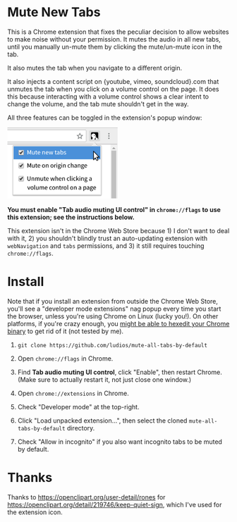 Mute New Tabs
===
This is a Chrome extension that fixes the peculiar decision to allow websites
to make noise without your permission.  It mutes the audio in all new tabs,
until you manually un-mute them by clicking the mute/un-mute icon in the tab.

It also mutes the tab when you navigate to a different origin.

It also injects a content script on {youtube, vimeo, soundcloud}.com that unmutes
the tab when you click on a volume control on the page.  It does this because
interacting with a volume control shows a clear intent to change the volume,
and the tab mute shouldn't get in the way.

All three features can be toggled in the extension's popup window:

<img src="screenshot.png" alt="Screenshot of menu showing 'Mute new tabs',
'Mute on origin change', and 'Unmute when clicking a volume control on a page'" width="250" height="161">

**You must enable "Tab audio muting UI control" in `chrome://flags` to use this
extension; see the instructions below.**

This extension isn't in the Chrome Web Store because 1) I don't want to deal with it,
2) you shouldn't blindly trust an auto-updating extension with `webNavigation`
and `tabs` permissions, and 3) it still requires touching `chrome://flags`.


Install
===
Note that if you install an extension from outside the Chrome Web Store, you'll see a
"developer mode extensions" nag popup every time you start the browser, unless you're
using Chrome on Linux (lucky you!).  On other platforms, if you're crazy enough, you
[might be able to hexedit your Chrome binary](http://stackoverflow.com/questions/23055651/disable-developer-mode-extensions-pop-up)
to get rid of it (not tested by me).

1.	`git clone https://github.com/ludios/mute-all-tabs-by-default`

2.	Open `chrome://flags` in Chrome.

3.	Find <b>Tab audio muting UI control</b>, click "Enable", then restart Chrome.
	(Make sure to actually restart it, not just close one window.)

4.	Open `chrome://extensions` in Chrome.

5.	Check "Developer mode" at the top-right.

6.	Click "Load unpacked extension...", then select the cloned `mute-all-tabs-by-default` directory.

7.	Check "Allow in incognito" if you also want incognito tabs to be muted by default.


Thanks
===
Thanks to https://openclipart.org/user-detail/rones for
https://openclipart.org/detail/219746/keep-quiet-sign, which I've used for the extension icon.
